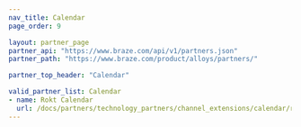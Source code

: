 ```yaml
---
nav_title: Calendar
page_order: 9

layout: partner_page
partner_api: "https://www.braze.com/api/v1/partners.json"
partner_path: "https://www.braze.com/product/alloys/partners/"

partner_top_header: "Calendar"

valid_partner_list: Calendar
- name: Rokt Calendar
  url: /docs/partners/technology_partners/channel_extensions/calendar/rokt_calendar/
---
```

